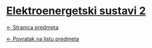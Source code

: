 # [Elektroenergetski sustavi 2](https://www.github.com/studosi-fer/ELESUS2)
[<- Stranica predmeta](https://www.fer.unizg.hr/predmet/elesus2)

[<- Povratak na listu predmeta](https://www.github.com/studosi/FER)
